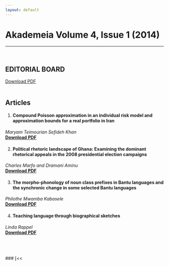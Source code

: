 ```yaml
---
layout: default
---
```



# Akademeia Volume 4, Issue 1 (2014)
* * *
<br>

## EDITORIAL BOARD
[Download PDF](/pdf/vol4-iss1/EditorialBoard2014.pdf)
<br>
<br>

## Articles
1.  #### Compound Poisson approximation in an individual risk model and approximation bounds for a real portfolio in Iran
_Maryam Teimourian Sefideh Khan_
<br>**[Download PDF](/pdf/vol4-iss1/Khan(2014)-4-1-ea0123.pdf)**


2.  #### Political rhetoric landscape of Ghana\: Examining the dominant rhetorical appeals in the 2008 presidential election campaigns
_Charles Marfo and Dramani Aminu_
<br>**[Download PDF](/pdf/vol4-iss1/Marfo&Aminu(2014)-4-1-ea0125.pdf)**

3.  #### The morpho-phonology of noun class prefixes in Bantu languages and the synchronic change in some selected Bantu languages
_Philothe Mwamba Kabasele_
<br>**[Download PDF](/pdf/vol4-iss1/Kabasele(2014)-4-1-ea0126.pdf)**

4.  #### Teaching language through biographical sketches
_Linda Rappel_
<br>**[Download PDF](/pdf/vol4-iss1/Rappel(2014)-4-1-ea0130.pdf)**





<br>
<br>
<br>
### [<<<Back to Homepage](./)
